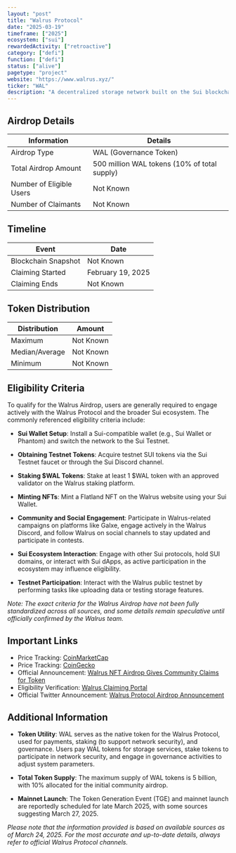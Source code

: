 ```yaml
---
layout: "post"
title: "Walrus Protocol"
date: "2025-03-19"
timeframe: ["2025"]
ecosystem: ["sui"]
rewardedActivity: ["retroactive"]
category: ["defi"]
function: ["defi"]
status: ["alive"]
pagetype: "project"
website: "https://www.walrus.xyz/"
ticker: "WAL"
description: "A decentralized storage network built on the Sui blockchain, aiming to provide secure, efficient, and decentralized data storage solutions."
---
```

## Airdrop Details

| Information              | Details                                      |
| ------------------------ | -------------------------------------------- |
| Airdrop Type             | WAL (Governance Token)                       |
| Total Airdrop Amount     | 500 million WAL tokens (10% of total supply) |
| Number of Eligible Users | Not Known                                    |
| Number of Claimants      | Not Known                                    |

## Timeline

| Event               | Date              |
| ------------------- | ----------------- |
| Blockchain Snapshot | Not Known         |
| Claiming Started    | February 19, 2025 |
| Claiming Ends       | Not Known         |

## Token Distribution

| Distribution   | Amount    |
| -------------- | --------- |
| Maximum        | Not Known |
| Median/Average | Not Known |
| Minimum        | Not Known |

## Eligibility Criteria

To qualify for the Walrus Airdrop, users are generally required to engage actively with the Walrus Protocol and the broader Sui ecosystem. The commonly referenced eligibility criteria include:

- **Sui Wallet Setup**: Install a Sui-compatible wallet (e.g., Sui Wallet or Phantom) and switch the network to the Sui Testnet.

- **Obtaining Testnet Tokens**: Acquire testnet SUI tokens via the Sui Testnet faucet or through the Sui Discord channel.

- **Staking $WAL Tokens**: Stake at least 1 $WAL token with an approved validator on the Walrus staking platform.

- **Minting NFTs**: Mint a Flatland NFT on the Walrus website using your Sui Wallet.

- **Community and Social Engagement**: Participate in Walrus-related campaigns on platforms like Galxe, engage actively in the Walrus Discord, and follow Walrus on social channels to stay updated and participate in contests.

- **Sui Ecosystem Interaction**: Engage with other Sui protocols, hold SUI domains, or interact with Sui dApps, as active participation in the ecosystem may influence eligibility.

- **Testnet Participation**: Interact with the Walrus public testnet by performing tasks like uploading data or testing storage features.

_Note: The exact criteria for the Walrus Airdrop have not been fully standardized across all sources, and some details remain speculative until officially confirmed by the Walrus team._

## Important Links

- Price Tracking: [CoinMarketCap](https://coinmarketcap.com/currencies/walrus)
- Price Tracking: [CoinGecko](https://www.coingecko.com/en/coins/walrus-2)
- Official Announcement: [Walrus NFT Airdrop Gives Community Claims for Token](https://www.walrus.xyz/blog/wal-mainnet-nft-airdrop)
- Eligibility Verification: [Walrus Claiming Portal](https://claim.walrus.xyz/airdrop/link-social)
- Official Twitter Announcement: [Walrus Protocol Airdrop Announcement](https://x.com/WalrusProtocol/status/1902729820754071740)

## Additional Information

- **Token Utility**: WAL serves as the native token for the Walrus Protocol, used for payments, staking (to support network security), and governance. Users pay WAL tokens for storage services, stake tokens to participate in network security, and engage in governance activities to adjust system parameters.

- **Total Token Supply**: The maximum supply of WAL tokens is 5 billion, with 10% allocated for the initial community airdrop.

- **Mainnet Launch**: The Token Generation Event (TGE) and mainnet launch are reportedly scheduled for late March 2025, with some sources suggesting March 27, 2025.

_Please note that the information provided is based on available sources as of March 24, 2025. For the most accurate and up-to-date details, always refer to official Walrus Protocol channels._